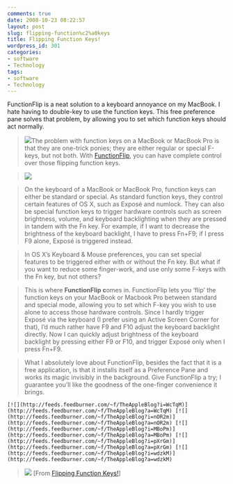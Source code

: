 ```yaml
---
comments: true
date: 2008-10-23 08:22:57
layout: post
slug: flipping-function%c2%a0keys
title: Flipping Function Keys!
wordpress_id: 301
categories:
- software
- Technology
tags:
- software
- Technology
---
```


FunctionFlip is a neat solution to a keyboard annoyance on my MacBook. I hate having to double-key to use the function keys. This free preference pane solves that problem, by allowing you to set which function keys should act normally.




> 
  
> 
> ![](http://theappleblog.com/wp-content/uploads/2008/10/functionflip.png)The problem with function keys on a MacBook or MacBook Pro is that they are one-trick ponies; they are either regular or special F-keys, but not both. With [FunctionFlip](http://kevingessner.com/frog/projects/functionflip/), you can have complete control over those flipping function keys.
> 
> 

  
> 
> ![](http://theappleblog.com/wp-content/uploads/2008/10/functionflip_screen.png)
> 
> 

  
> 
> On the keyboard of a MacBook or MacBook Pro, function keys can either be standard or special. As standard function keys, they control certain features of OS X, such as Exposé and numlock. They can also be special function keys to trigger hardware controls such as screen brightness, volume, and keyboard backlighting when they are pressed in tandem with the Fn key. For example, if I want to decrease the brightness of the keyboard backlight, I have to press Fn+F9; if I press F9 alone, Exposé is triggered instead.
> 
> 

  
> 
> In OS X’s Keyboard & Mouse preferences, you can set special features to be triggered either with or without the Fn key. But what if you want to reduce some finger-work, and use only some F-keys with the Fn key, but not others?
> 
> 

  
> 
> This is where **FunctionFlip c**omes in. FunctionFlip lets you ‘flip’ the function keys on your MacBook or Macbook Pro between standard and special mode, allowing you to set which F-key you wish to use alone to access those hardware controls. Since I hardly trigger Exposé via the keyboard (I prefer using an Active Screen Corner for that), I’d much rather have F9 and F10 adjust the keyboard backlight directly. Now I can quickly adjust brightness of the keyboard backlight by pressing either F9 or F10, and trigger Exposé only when I press Fn+F9.
> 
> 

  
> 
> What I absolutely love about FunctionFlip, besides the fact that it is a free application, is that it installs itself as a Preference Pane and works its magic invisibly in the background. Give FunctionFlip a try; I guarantee you’ll like the goodness of the one-finger convenience it brings.
> 
> 

  
> 
> 
    [![](http://feeds.feedburner.com/~f/TheAppleBlog?i=WcTqM)](http://feeds.feedburner.com/~f/TheAppleBlog?a=WcTqM) [![](http://feeds.feedburner.com/~f/TheAppleBlog?i=nOR2m)](http://feeds.feedburner.com/~f/TheAppleBlog?a=nOR2m) [![](http://feeds.feedburner.com/~f/TheAppleBlog?i=MBoPm)](http://feeds.feedburner.com/~f/TheAppleBlog?a=MBoPm) [![](http://feeds.feedburner.com/~f/TheAppleBlog?i=pXrGm)](http://feeds.feedburner.com/~f/TheAppleBlog?a=pXrGm) [![](http://feeds.feedburner.com/~f/TheAppleBlog?i=wdzkM)](http://feeds.feedburner.com/~f/TheAppleBlog?a=wdzkM)
  
> 
> ![](http://feeds.feedburner.com/~r/TheAppleBlog/~4/429525447) [From [Flipping Function Keys!](http://feeds.feedburner.com/~r/TheAppleBlog/~3/429525447/)]




